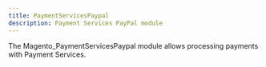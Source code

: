 ```yaml
---
title: PaymentServicesPaypal
description: Payment Services PayPal module
---
```


The Magento_PaymentServicesPaypal module allows processing payments with Payment Services.
